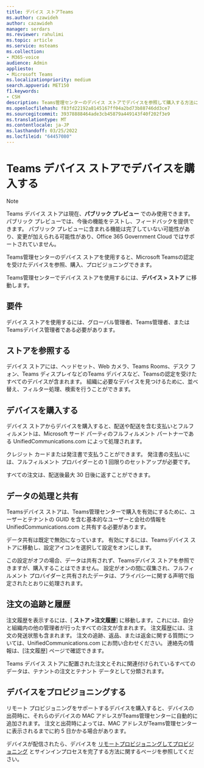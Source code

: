 ```yaml
---
title: デバイス ストアTeams
ms.author: czawideh
author: cazawideh
manager: serdars
ms.reviewer: rahulimi
ms.topic: article
ms.service: msteams
ms.collection:
- M365-voice
audience: Admin
appliesto:
- Microsoft Teams
ms.localizationpriority: medium
search.appverid: MET150
f1.keywords:
- CSH
description: Teams管理センターのデバイス ストアでデバイスを参照して購入する方法について説明します
ms.openlocfilehash: f83fd22192a8145167ff04a2bd73b88746dd3ce7
ms.sourcegitcommit: 39378888464ade3cb45879a449143f40f202f3e9
ms.translationtype: MT
ms.contentlocale: ja-JP
ms.lasthandoff: 03/25/2022
ms.locfileid: "64457080"
---
```

# <a name="purchase-devices-in-the-teams-device-store"></a>Teams デバイス ストアでデバイスを購入する

>[!NOTE]
>Teams デバイス ストアは現在、**パブリック プレビュー** でのみ使用できます。 パブリック プレビューでは、今後の機能をテストし、フィードバックを提供できます。 パブリック プレビューに含まれる機能は完了していない可能性があり、変更が加えられる可能性があり、Office 365 Government Cloud ではサポートされていません。

Teams管理センターのデバイス ストアを使用すると、Microsoft Teamsの認定を受けたデバイスを参照、購入、プロビジョニングできます。  

 Teams管理センターでデバイス ストアを使用するには、**デバイス > ストア** に移動します。

## <a name="requirements"></a>要件

デバイス ストアを使用するには、グローバル管理者、Teams管理者、またはTeamsデバイス管理者である必要があります。

## <a name="browse-the-store"></a>ストアを参照する

デバイス ストアには、ヘッドセット、Web カメラ、Teams Rooms、デスク フォン、Teams ディスプレイなどのTeams デバイスなど、Teamsの認定を受けたすべてのデバイスが含まれます。 組織に必要なデバイスを見つけるために、並べ替え、フィルター処理、検索を行うことができます。

## <a name="purchase-devices"></a>デバイスを購入する

デバイス ストアからデバイスを購入すると、配送や配送を含む支払いとフルフィルメントは、Microsoft サード パーティのフルフィルメント パートナーである UnifiedCommunications.com によって処理されます。  

クレジット カードまたは発注書で支払うことができます。 発注書の支払いには、フルフィルメント プロバイダーとの 1 回限りのセットアップが必要です。

すべての注文は、配送後最大 30 日後に返すことができます。

## <a name="data-handling-and-sharing"></a>データの処理と共有

Teamsデバイス ストアは、Teams管理センターで購入を有効にするために、ユーザーとテナントの GUID を含む基本的なユーザーと会社の情報を UnifiedCommunications.com と共有する必要があります。

データ共有は既定で無効になっています。 有効にするには、Teamsデバイス ストアに移動し、設定アイコンを選択して設定をオンにします。  

この設定がオフの場合、データは共有されず、Teamsデバイス ストアを参照できますが、購入することはできません。 設定がオンの間に収集され、フルフィルメント プロバイダーと共有されたデータは、プライバシーに関する声明で指定されたとおりに処理されます。

## <a name="order-tracking-and-history"></a>注文の追跡と履歴

注文履歴を表示するには、[ **ストア >注文履歴**] に移動します。これには、自分と組織内の他の管理者が行ったすべての注文が含まれます。 注文履歴には、注文の発送状態も含まれます。 注文の追跡、返品、または返金に関する質問については、UnifiedCommunications.com にお問い合わせください。 連絡先の情報は、[注文履歴] ページで確認できます。

Teams デバイス ストアに配置された注文とそれに関連付けられているすべてのデータは、テナントの注文とテナント データとして分類されます。

## <a name="provision-devices"></a>デバイスをプロビジョニングする

リモート プロビジョニングをサポートするデバイスを購入すると、デバイスの出荷時に、それらのデバイスの MAC アドレスがTeams管理センターに自動的に追加されます。 注文と出荷時によっては、MAC アドレスがTeams管理センターに表示されるまでに約 5 日かかる場合があります。

デバイスが配信されたら、デバイスを [リモートプロビジョニングしてプロビジョニング](remote-provision-remote-login.md#generate-a-verification-code) とサインインプロセスを完了する方法に関するページを参照してください。
